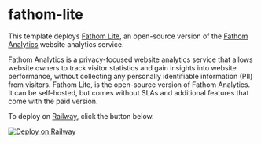# fathom-lite
This template deploys [Fathom Lite](https://github.com/usefathom/fathom), an open-source version of the [Fathom Analytics](https://usefathom.com/) website analytics service.

Fathom Analytics is a privacy-focused website analytics service that allows website owners to track visitor statistics and gain insights into website performance, without collecting any personally identifiable information (PII) from visitors. Fathom Lite, is the open-source version of Fathom Analytics. It can be self-hosted, but comes without SLAs and additional features that come with the paid version.

To deploy on [Railway](https://railway.app/?referralCode=alphasec), click the button below.

[![Deploy on Railway](https://railway.app/button.svg)](https://railway.app/new/template/indNPy?referralCode=alphasec)
